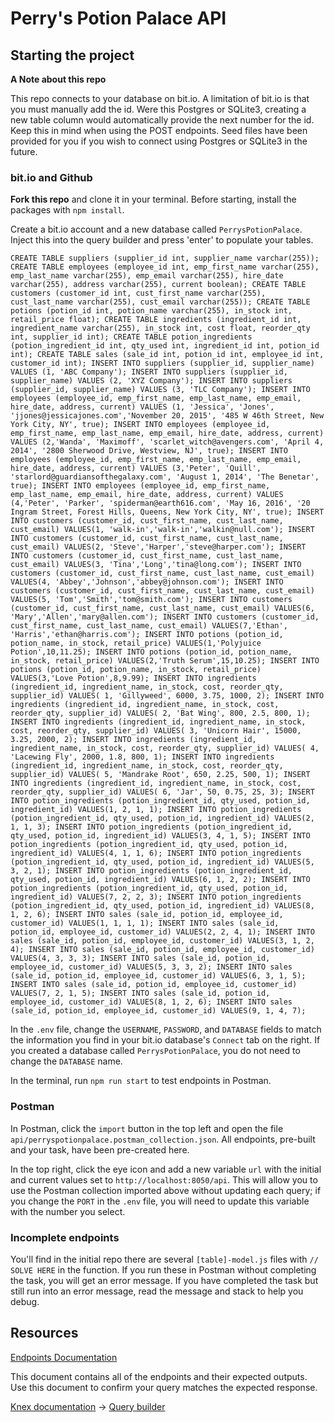 # Perry's Potion Palace API

## Starting the project

**A Note about this repo**

This repo connects to your database on bit.io. A limitation of bit.io is that you must manually add the id. Were this Postgres or SQLite3, creating a new table column would automatically provide the next number for the id. Keep this in mind when using the POST endpoints. Seed files have been provided for you if you wish to connect using Postgres or SQLite3 in the future.

### bit.io and Github

**Fork this repo** and clone it in your terminal. Before starting, install the packages with `npm install`.

Create a bit.io account and a new database called `PerrysPotionPalace`. Inject this into the query builder and press 'enter' to populate your tables.

```
CREATE TABLE suppliers (supplier_id int, supplier_name varchar(255)); CREATE TABLE employees (employee_id int, emp_first_name varchar(255), emp_last_name varchar(255), emp_email varchar(255), hire_date varchar(255), address varchar(255), current boolean); CREATE TABLE customers (customer_id int, cust_first_name varchar(255), cust_last_name varchar(255), cust_email varchar(255)); CREATE TABLE potions (potion_id int, potion_name varchar(255), in_stock int, retail_price float); CREATE TABLE ingredients (ingredient_id int, ingredient_name varchar(255), in_stock int, cost float, reorder_qty int, supplier_id int); CREATE TABLE potion_ingredients (potion_ingredient_id int, qty_used int, ingredient_id int, potion_id int); CREATE TABLE sales (sale_id int, potion_id int, employee_id int, customer_id int); INSERT INTO suppliers (supplier_id, supplier_name) VALUES (1, 'ABC Company'); INSERT INTO suppliers (supplier_id, supplier_name) VALUES (2, 'XYZ Company'); INSERT INTO suppliers (supplier_id, supplier_name) VALUES (3, 'TLC Company'); INSERT INTO employees (employee_id, emp_first_name, emp_last_name, emp_email, hire_date, address, current) VALUES (1, 'Jessica', 'Jones', 'jjones@jessicajones.com','November 20, 2015', '485 W 46th Street, New York City, NY', true); INSERT INTO employees (employee_id, emp_first_name, emp_last_name, emp_email, hire_date, address, current) VALUES (2,'Wanda', 'Maximoff', 'scarlet_witch@avengers.com', 'April 4, 2014', '2800 Sherwood Drive, Westview, NJ', true); INSERT INTO employees (employee_id, emp_first_name, emp_last_name, emp_email, hire_date, address, current) VALUES (3,'Peter', 'Quill', 'starlord@guardiansofthegalaxy.com', 'August 1, 2014', 'The Benetar', true); INSERT INTO employees (employee_id, emp_first_name, emp_last_name, emp_email, hire_date, address, current) VALUES (4,'Peter', 'Parker', 'spiderman@earth616.com', 'May 16, 2016', '20 Ingram Street, Forest Hills, Queens, New York City, NY', true); INSERT INTO customers (customer_id, cust_first_name, cust_last_name, cust_email) VALUES(1, 'walk-in','walk-in','walkin@null.com'); INSERT INTO customers (customer_id, cust_first_name, cust_last_name, cust_email) VALUES(2, 'Steve','Harper','steve@harper.com'); INSERT INTO customers (customer_id, cust_first_name, cust_last_name, cust_email) VALUES(3, 'Tina','Long','tina@long.com'); INSERT INTO customers (customer_id, cust_first_name, cust_last_name, cust_email) VALUES(4, 'Abbey','Johnson','abbey@johnson.com'); INSERT INTO customers (customer_id, cust_first_name, cust_last_name, cust_email) VALUES(5, 'Tom','Smith','tom@smith.com'); INSERT INTO customers (customer_id, cust_first_name, cust_last_name, cust_email) VALUES(6, 'Mary','Allen','mary@allen.com'); INSERT INTO customers (customer_id, cust_first_name, cust_last_name, cust_email) VALUES(7,'Ethan', 'Harris','ethan@harris.com'); INSERT INTO potions (potion_id, potion_name, in_stock, retail_price) VALUES(1,'Polyjuice Potion',10,11.25); INSERT INTO potions (potion_id, potion_name, in_stock, retail_price) VALUES(2,'Truth Serum',15,10.25); INSERT INTO potions (potion_id, potion_name, in_stock, retail_price) VALUES(3,'Love Potion',8,9.99); INSERT INTO ingredients (ingredient_id, ingredient_name, in_stock, cost, reorder_qty, supplier_id) VALUES( 1, 'Gillyweed', 6000, 3.75, 1000, 2); INSERT INTO ingredients (ingredient_id, ingredient_name, in_stock, cost, reorder_qty, supplier_id) VALUES( 2, 'Bat Wing', 800, 2.5, 800, 1); INSERT INTO ingredients (ingredient_id, ingredient_name, in_stock, cost, reorder_qty, supplier_id) VALUES( 3, 'Unicorn Hair', 15000, 3.25, 2000, 2); INSERT INTO ingredients (ingredient_id, ingredient_name, in_stock, cost, reorder_qty, supplier_id) VALUES( 4, 'Lacewing Fly', 2000, 1.8, 800, 1); INSERT INTO ingredients (ingredient_id, ingredient_name, in_stock, cost, reorder_qty, supplier_id) VALUES( 5, 'Mandrake Root', 650, 2.25, 500, 1); INSERT INTO ingredients (ingredient_id, ingredient_name, in_stock, cost, reorder_qty, supplier_id) VALUES( 6, 'Jar', 50, 0.75, 25, 3); INSERT INTO potion_ingredients (potion_ingredient_id, qty_used, potion_id, ingredient_id) VALUES(1, 2, 1, 1); INSERT INTO potion_ingredients (potion_ingredient_id, qty_used, potion_id, ingredient_id) VALUES(2, 1, 1, 3); INSERT INTO potion_ingredients (potion_ingredient_id, qty_used, potion_id, ingredient_id) VALUES(3, 4, 1, 5); INSERT INTO potion_ingredients (potion_ingredient_id, qty_used, potion_id, ingredient_id) VALUES(4, 1, 1, 6); INSERT INTO potion_ingredients (potion_ingredient_id, qty_used, potion_id, ingredient_id) VALUES(5, 3, 2, 1); INSERT INTO potion_ingredients (potion_ingredient_id, qty_used, potion_id, ingredient_id) VALUES(6, 1, 2, 2); INSERT INTO potion_ingredients (potion_ingredient_id, qty_used, potion_id, ingredient_id) VALUES(7, 2, 2, 3); INSERT INTO potion_ingredients (potion_ingredient_id, qty_used, potion_id, ingredient_id) VALUES(8, 1, 2, 6); INSERT INTO sales (sale_id, potion_id, employee_id, customer_id) VALUES(1, 1, 1, 1); INSERT INTO sales (sale_id, potion_id, employee_id, customer_id) VALUES(2, 2, 4, 1); INSERT INTO sales (sale_id, potion_id, employee_id, customer_id) VALUES(3, 1, 2, 4); INSERT INTO sales (sale_id, potion_id, employee_id, customer_id) VALUES(4, 3, 3, 3); INSERT INTO sales (sale_id, potion_id, employee_id, customer_id) VALUES(5, 3, 3, 2); INSERT INTO sales (sale_id, potion_id, employee_id, customer_id) VALUES(6, 3, 1, 5); INSERT INTO sales (sale_id, potion_id, employee_id, customer_id) VALUES(7, 2, 1, 5); INSERT INTO sales (sale_id, potion_id, employee_id, customer_id) VALUES(8, 1, 2, 6); INSERT INTO sales (sale_id, potion_id, employee_id, customer_id) VALUES(9, 1, 4, 7);
```

In the `.env` file, change the `USERNAME`, `PASSWORD`, and `DATABASE` fields to match the information you find in your bit.io database's `Connect` tab on the right. If you created a database called `PerrysPotionPalace`, you do not need to change the `DATABASE` name.

In the terminal, run `npm run start` to test endpoints in Postman.

### Postman

In Postman, click the `import` button in the top left and open the file `api/perryspotionpalace.postman_collection.json`. All endpoints, pre-built and your task, have been pre-created here.

In the top right, click the eye icon and add a new variable `url` with the initial and current values set to `http://localhost:8050/api`. This will allow you to use the Postman collection imported above without updating each query; if you change the `PORT` in the `.env` file, you will need to update this variable with the number you select.

### Incomplete endpoints

You'll find in the initial repo there are several `[table]-model.js` files with `// SOLVE HERE` in the function. If you run these in Postman without completing the task, you will get an error message. If you have completed the task but still run into an error message, read the message and stack to help you debug.

## Resources

[Endpoints Documentation](api/Endpoints.md)

This document contains all of the endpoints and their expected outputs. Use this document to confirm your query matches the expected response.

[Knex documentation](https://knexjs.org/guide/) -> [Query builder](https://knexjs.org/guide/query-builder.html)
